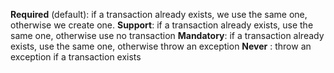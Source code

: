 **Required** (default): if a transaction already exists, we use the same one, otherwise we create one.
**Support**: if a transaction already exists, use the same one, otherwise use no transaction
**Mandatory**: if a transaction already exists, use the same one, otherwise throw an exception
**Never** : throw an exception if a transaction exists